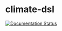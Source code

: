 # climate-dsl
[![Documentation Status](https://readthedocs.org/projects/pyom/badge/?version=latest)](http://pyom.readthedocs.io/en/latest/?badge=latest)
